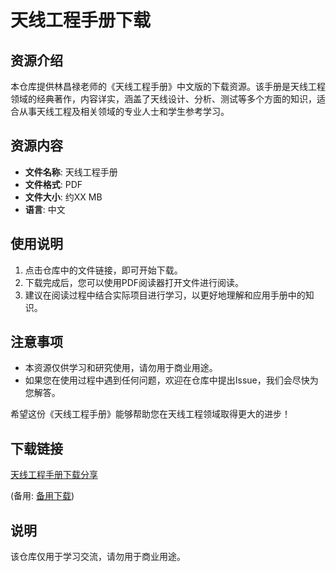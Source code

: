 # 天线工程手册下载

## 资源介绍

本仓库提供林昌禄老师的《天线工程手册》中文版的下载资源。该手册是天线工程领域的经典著作，内容详实，涵盖了天线设计、分析、测试等多个方面的知识，适合从事天线工程及相关领域的专业人士和学生参考学习。

## 资源内容

- **文件名称**: 天线工程手册
- **文件格式**: PDF
- **文件大小**: 约XX MB
- **语言**: 中文

## 使用说明

1. 点击仓库中的文件链接，即可开始下载。
2. 下载完成后，您可以使用PDF阅读器打开文件进行阅读。
3. 建议在阅读过程中结合实际项目进行学习，以更好地理解和应用手册中的知识。

## 注意事项

- 本资源仅供学习和研究使用，请勿用于商业用途。
- 如果您在使用过程中遇到任何问题，欢迎在仓库中提出Issue，我们会尽快为您解答。

希望这份《天线工程手册》能够帮助您在天线工程领域取得更大的进步！

## 下载链接
[天线工程手册下载分享](https://pan.quark.cn/s/4d9e8349f89b) 

(备用: [备用下载](https://pan.baidu.com/s/1IUvjcMV4I6wiFNPx92duGQ?pwd=1234))

## 说明

该仓库仅用于学习交流，请勿用于商业用途。

